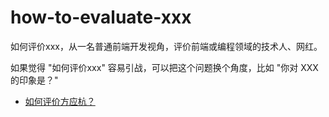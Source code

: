 # how-to-evaluate-xxx

如何评价xxx，从一名普通前端开发视角，评价前端或编程领域的技术人、网红。

如果觉得 "如何评价xxx" 容易引战，可以把这个问题换个角度，比如 "你对 XXX 的印象是？"

- [如何评价方应杭？](https://github.com/zuoxiaobai/how-to-evaluate-xxx/issues/4)
